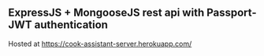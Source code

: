 ## ExpressJS + MongooseJS rest api with Passport-JWT authentication

Hosted at https://cook-assistant-server.herokuapp.com/
